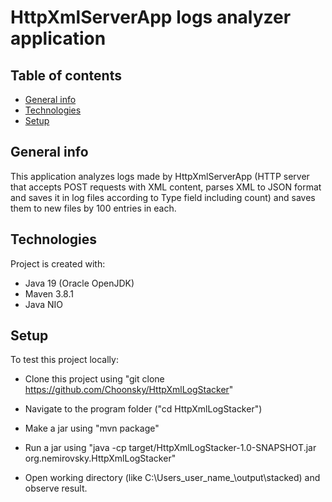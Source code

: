 # HttpXmlServerApp logs analyzer application 

## Table of contents

* [General info](#general-info)
* [Technologies](#technologies)
* [Setup](#setup)

## General info

This application analyzes logs made by HttpXmlServerApp (HTTP server that accepts POST requests 
with XML content, parses XML to JSON format and saves it in log files according to Type field
including count) and saves them to new files by 100 entries in each.

## Technologies

Project is created with:

* Java 19 (Oracle OpenJDK)
* Maven 3.8.1
* Java NIO

## Setup

To test this project locally:

* Clone this project using "git clone https://github.com/Choonsky/HttpXmlLogStacker"
* Navigate to the program folder ("cd HttpXmlLogStacker")
* Make a jar using "mvn package"
* Run a jar using "java -cp target/HttpXmlLogStacker-1.0-SNAPSHOT.jar org.nemirovsky.HttpXmlLogStacker"

* Open working directory (like C:\Users\_user_name_\output\stacked) and observe result.